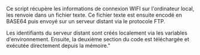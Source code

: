 Ce script récupère les informations de connexion WIFI sur l'ordinateur local, les renvoie dans un fichier texte. Ce fichier texte est ensuite encodé en BASE64 puis envoyé sur un serveur distant via le protocole FTP.

Les identifiants du serveur distant sont créés localement via les variables d'environnement. Ensuite, la deuxième section du code est téléchargée et exécutée directement depuis la mémoire."
